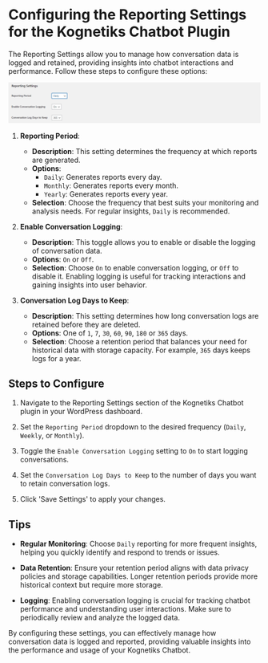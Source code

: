 # Configuring the Reporting Settings for the Kognetiks Chatbot Plugin

The Reporting Settings allow you to manage how conversation data is logged and retained, providing insights into chatbot interactions and performance. Follow these steps to configure these options:

![Reporting Settings](reporting-settings.png)

1. **Reporting Period**:
   - **Description**: This setting determines the frequency at which reports are generated.
   - **Options**: 
     - `Daily`: Generates reports every day.
     - `Monthly`: Generates reports every month.
     - `Yearly`: Generates reports every year.
   - **Selection**: Choose the frequency that best suits your monitoring and analysis needs. For regular insights, `Daily` is recommended.

2. **Enable Conversation Logging**:
   - **Description**: This toggle allows you to enable or disable the logging of conversation data.
   - **Options**: `On` or `Off`.
   - **Selection**: Choose `On` to enable conversation logging, or `Off` to disable it. Enabling logging is useful for tracking interactions and gaining insights into user behavior.

3. **Conversation Log Days to Keep**:
   - **Description**: This setting determines how long conversation logs are retained before they are deleted.
   - **Options**: One of `1`, `7`, `30`, `60`, `90`, `180` or `365` days.
   - **Selection**: Choose a retention period that balances your need for historical data with storage capacity. For example, `365` days keeps logs for a year.

## Steps to Configure

1. Navigate to the Reporting Settings section of the Kognetiks Chatbot plugin in your WordPress dashboard.

2. Set the `Reporting Period` dropdown to the desired frequency (`Daily`, `Weekly`, or `Monthly`).

3. Toggle the `Enable Conversation Logging` setting to `On` to start logging conversations.

4. Set the `Conversation Log Days to Keep` to the number of days you want to retain conversation logs.

5. Click 'Save Settings' to apply your changes.

## Tips

- **Regular Monitoring**: Choose `Daily` reporting for more frequent insights, helping you quickly identify and respond to trends or issues.

- **Data Retention**: Ensure your retention period aligns with data privacy policies and storage capabilities. Longer retention periods provide more historical context but require more storage.

- **Logging**: Enabling conversation logging is crucial for tracking chatbot performance and understanding user interactions. Make sure to periodically review and analyze the logged data.

By configuring these settings, you can effectively manage how conversation data is logged and reported, providing valuable insights into the performance and usage of your Kognetiks Chatbot.
